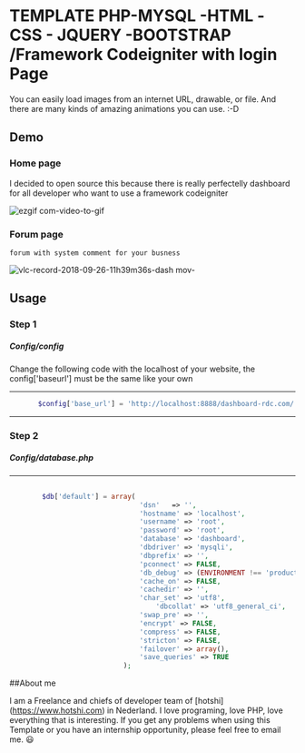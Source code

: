 # TEMPLATE PHP-MYSQL -HTML -CSS - JQUERY -BOOTSTRAP /Framework Codeigniter with login Page
 


You can easily load images from an internet URL, drawable, or file. And there are many kinds of amazing animations you can use. :-D

## Demo 
### Home page

I decided to open source this because there is really perfectelly dashboard for all developer who want to use a framework codeigniter 

![ezgif com-video-to-gif](https://user-images.githubusercontent.com/39515872/46099092-bca68280-c17a-11e8-8e67-65c743e09149.gif)


### Forum page

    forum with system comment for your busness

![vlc-record-2018-09-26-11h39m36s-dash mov-](https://user-images.githubusercontent.com/39515872/46101552-1d38be00-c181-11e8-90db-590b42db676a.gif)

## Usage

### Step 1

##### Config/config 

Change the following code with the localhost of your website, the config['baseurl'] must be the same like your own

--------------------------------------------------------------
```php
       $config['base_url'] = 'http://localhost:8888/dashboard-rdc.com/';
```
---------------------------------------------------------------


### Step 2 

##### Config/database.php
-------------------------------------------------------------------
```php
 
        $db['default'] = array(
	                            'dsn'	=> '',
	                            'hostname' => 'localhost',
	                            'username' => 'root',
	                            'password' => 'root',
	                            'database' => 'dashboard',
	                            'dbdriver' => 'mysqli',
	                            'dbprefix' => '',
	                            'pconnect' => FALSE,
	                            'db_debug' => (ENVIRONMENT !== 'production'),
	                            'cache_on' => FALSE,
	                            'cachedir' => '',
	                            'char_set' => 'utf8',
                            	    'dbcollat' => 'utf8_general_ci',
	                            'swap_pre' => '',
	                            'encrypt' => FALSE,
	                            'compress' => FALSE,
	                            'stricton' => FALSE,
	                            'failover' => array(),
	                            'save_queries' => TRUE
                            );

```
##About me

I am a Freelance and chiefs of developer team of [hotshi] (https://www.hotshi.com)  in  Nederland. I love programing, love PHP, love everything that is interesting. If you get any problems when using this Template or you have an internship opportunity, please feel free to email me. 😃

